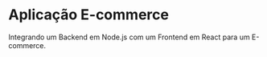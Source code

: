 # Aplicação E-commerce 


Integrando um Backend em Node.js com um Frontend em React para um E-commerce.
